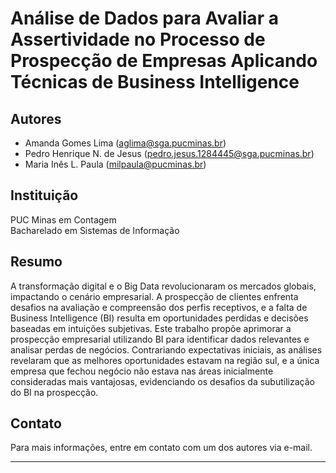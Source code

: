 # Análise de Dados para Avaliar a Assertividade no Processo de Prospecção de Empresas Aplicando Técnicas de Business Intelligence

## Autores
- Amanda Gomes Lima (aglima@sga.pucminas.br)
- Pedro Henrique N. de Jesus (pedro.jesus.1284445@sga.pucminas.br)
- Maria Inês L. Paula (milpaula@pucminas.br)

## Instituição
PUC Minas em Contagem  
Bacharelado em Sistemas de Informação

## Resumo
A transformação digital e o Big Data revolucionaram os mercados globais, impactando o cenário empresarial. A prospecção de clientes enfrenta desafios na avaliação e compreensão dos perfis receptivos, e a falta de Business Intelligence (BI) resulta em oportunidades perdidas e decisões baseadas em intuições subjetivas. Este trabalho propõe aprimorar a prospecção empresarial utilizando BI para identificar dados relevantes e analisar perdas de negócios. Contrariando expectativas iniciais, as análises revelaram que as melhores oportunidades estavam na região sul, e a única empresa que fechou negócio não estava nas áreas inicialmente consideradas mais vantajosas, evidenciando os desafios da subutilização do BI na prospecção.

## Contato
Para mais informações, entre em contato com um dos autores via e-mail.

---
